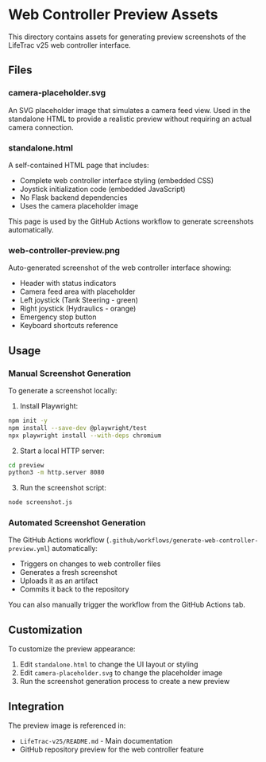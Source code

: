 # Web Controller Preview Assets

This directory contains assets for generating preview screenshots of the LifeTrac v25 web controller interface.

## Files

### camera-placeholder.svg
An SVG placeholder image that simulates a camera feed view. Used in the standalone HTML to provide a realistic preview without requiring an actual camera connection.

### standalone.html
A self-contained HTML page that includes:
- Complete web controller interface styling (embedded CSS)
- Joystick initialization code (embedded JavaScript)
- No Flask backend dependencies
- Uses the camera placeholder image

This page is used by the GitHub Actions workflow to generate screenshots automatically.

### web-controller-preview.png
Auto-generated screenshot of the web controller interface showing:
- Header with status indicators
- Camera feed area with placeholder
- Left joystick (Tank Steering - green)
- Right joystick (Hydraulics - orange)
- Emergency stop button
- Keyboard shortcuts reference

## Usage

### Manual Screenshot Generation

To generate a screenshot locally:

1. Install Playwright:
```bash
npm init -y
npm install --save-dev @playwright/test
npx playwright install --with-deps chromium
```

2. Start a local HTTP server:
```bash
cd preview
python3 -m http.server 8080
```

3. Run the screenshot script:
```bash
node screenshot.js
```

### Automated Screenshot Generation

The GitHub Actions workflow (`.github/workflows/generate-web-controller-preview.yml`) automatically:
- Triggers on changes to web controller files
- Generates a fresh screenshot
- Uploads it as an artifact
- Commits it back to the repository

You can also manually trigger the workflow from the GitHub Actions tab.

## Customization

To customize the preview appearance:
1. Edit `standalone.html` to change the UI layout or styling
2. Edit `camera-placeholder.svg` to change the placeholder image
3. Run the screenshot generation process to create a new preview

## Integration

The preview image is referenced in:
- `LifeTrac-v25/README.md` - Main documentation
- GitHub repository preview for the web controller feature
